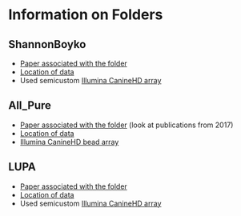 # Information on Folders

## ShannonBoyko

 - [Paper associated with the folder](https://www.pnas.org/content/112/44/13639)
 - [Location of data](https://datadryad.org/resource/doi:10.5061/dryad.v9t5h)
 - Used semicustom [Illumina CanineHD array](https://support.illumina.com/array/array_kits/caninehd_whole-genome_genotyping_kit.html)

## All_Pure

 - [Paper associated with the folder](https://research.nhgri.nih.gov/dog_genome/publications/index.shtml) (look at publications from 2017)
 - [Location of data](https://research.nhgri.nih.gov/dog_genome/data_release/index.shtml)
 - [Illumina CanineHD bead array](https://support.illumina.com/array/array_kits/caninehd_whole-genome_genotyping_kit.html)

## LUPA

 - [Paper associated with the folder](http://www.plosgenetics.org/article/info%3Adoi%2F10.1371%2Fjournal.pgen.1002316)
 - [Location of data](http://dogs.genouest.org/SWEEP.dir/Supplemental.html)
 - Used semicustom [Illumina CanineHD array](https://support.illumina.com/array/array_kits/caninehd_whole-genome_genotyping_kit.html)

